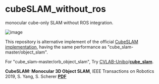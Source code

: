 # cubeSLAM_without_ros

monocular cube-only SLAM without ROS integration.

![image](https://github.com/utomm/cubeSLAM_without_ros/assets/56878357/21f5d964-431b-4d32-a7e3-65364ad10cfa)

This repository is alternative implement of the official [CubeSLAM implementation](https://github.com/shichaoy/cube_slam), having the same performance as  "cube_slam-master/object_slam".

For "cube_slam-master/orb_object_slam", Try [CVLAB-Unibo](https://github.com/CVLAB-Unibo)/**[cube_slam](https://github.com/CVLAB-Unibo/cube_slam)**.

**CubeSLAM: Monocular 3D Object SLAM**, IEEE Transactions on Robotics 2019, S. Yang, S. Scherer [**PDF**](https://arxiv.org/abs/1806.00557)
